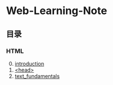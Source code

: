 # Web-Learning-Note

## 目录

### HTML

0. [introduction](./HTML/HTML_00_introduction.md)
1. [&lt;head&gt;](./HTML/HTML_01_head.md)
2. [text_fundamentals](./HTML/HTML_02_text_fundamentals.md)
